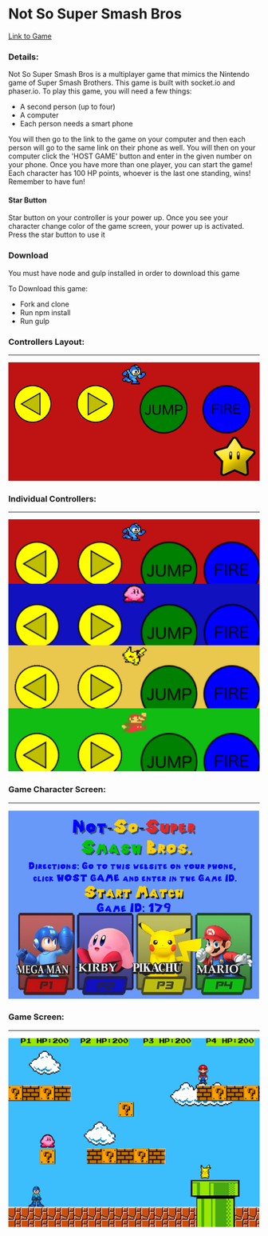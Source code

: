 <h1>Not So Super Smash Bros</h1>

<a href="https://not-so-super-smash-bros.herokuapp.com/">Link to Game</a>

<h3>Details: </h3>
  <p>Not So Super Smash Bros is a multiplayer game that mimics the Nintendo game of Super Smash Brothers. This game is built with socket.io and phaser.io. To play this game, you will need a few things: </p>
    <ul>
      <li>A second person (up to four)</li>
      <li>A computer</li>
      <li>Each person needs a smart phone</li>
    </ul>
  <p>You will then go to the link to the game on your computer and then each person will go to the same link on their phone as well. You will then on your computer click the 'HOST GAME' button and enter in the given number on your phone. Once you have more than one player, you can start the game! Each character has 100 HP points, whoever is the last one standing, wins! Remember to have fun!</p>

  <h4>Star Button</h4>
    <p>Star button on your controller is your power up. Once you see your character change color of the game screen, your power up is activated. Press the star button to use it</p>

  <h3>Download</h3>
  <p>You must have node and gulp installed in order to download this game</p>
    <p>To Download this game:</p>
      <ul>
        <li>Fork and clone</li>
        <li>Run npm install</li>
        <li>Run gulp</li>
      </ul>

  <h3>Controllers Layout: </h3>
  <hr>

  <img src="src/client/assets/readme/megacontroller.png">

  <h3>Individual Controllers: </h3>
  <hr>

  <img src="src/client/assets/readme/controllers2.JPG">

  <h3>Game Character Screen: </h3>
  <hr>

  <img src="src/client/assets/readme/splashpage.png">

  <h3>Game Screen: </h3>
  <hr>

  <img src="src/client/assets/readme/game.png">
